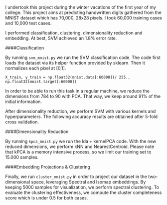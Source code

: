 I undertook this project during the winter vacations of the first year of my college. This project aims at predicting handwritten digits gathered from the MNIST dataset which has 70,000, 28x28 pixels.
I took 60,000 training cases and 10,000 test cases.

I performed classification, clustering, dimensionality reduction and embedding. At best, SVM achieved an 1.8% error rate.

 
####Classification

By running  ```svm_mnist.py``` we run the SVM classification code.
The code first loads the dataset via its helper function provided by sklearn. 
Then it normalizes each pixel at [0,1].

```
X_train, y_train = np.float32(mnist.data[:60000])/ 255., np.float32(mnist.target[:60000])
```
In order to be able to run this task in a regular machine, we reduce the dimensions from 784 to 90 with PCA. That way, we keep around
91% of the initial information.

After dimensionality reduction, we perform SVM with various kernels and hyperparameters. The following accuracy results are obtained after
5-fold cross validation. 






####Dimensionality Reduction

By running  ```kpca_mnist.py``` we run the lda + kernelPCA code. With the new reduced dimensions, we perform kNN and NearestCentroid.
Please note that kPCA is a memory intensive process, so we limit our training set to 15.000 samples.


####Embedding Projections & Clustering

Finally, we run  ```cluster_mnist.py``` in order to project our dataset in the two-dimensional space, leveraging Spectral and
Isomap embeddings. By keeping 5000 samples for visualization, we perform spectral clustering. To evaluate the 
clustering effectiveness, we compute the cluster completeness score which is under 0.5 for both cases.

